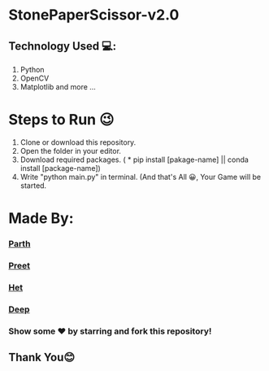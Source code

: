 # StonePaperScissor-v2.0

## Technology Used 💻:

1. Python
2. OpenCV
3. Matplotlib
and more ...

# Steps to Run 😉

1. Clone or download this repository.
2. Open the folder in your editor.
3. Download required packages. ( * pip install [pakage-name] || conda install [package-name])
4. Write "python main.py" in terminal. (And that's All 😀, Your Game will be started.


# Made By:

### [Parth](https://github.com/Parth-2000)
### [Preet](https://github.com/Preet-Mehta)
### [Het](https://github.com/hetgandhi781)
### [Deep](https://github.com/deep1358)

### Show some ❤️ by starring and fork this repository!

## Thank You😊
